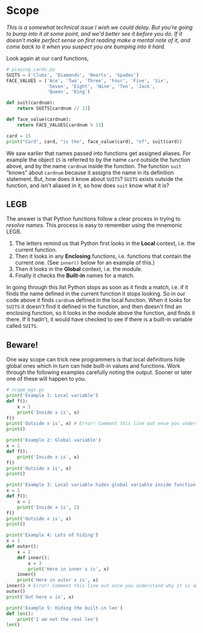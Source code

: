 # Scope

*This is a somewhat technical issue I wish we could delay. But you're going to bump into it at some point, and we'd better see it before you do. If it doesn't make perfect sense on first reading make a mental note of it, and come back to it when you suspect you are bumping into it hard.*

Look again at our card functions,

```python
# playing_cards.py
SUITS = ('Clubs', 'Diamonds', 'Hearts', 'Spades')
FACE_VALUES = ('Ace', 'Two', 'Three', 'Four', 'Five', 'Six',
               'Seven', 'Eight', 'Nine', 'Ten', 'Jack',
               'Queen', 'King')

def suit(cardnum):
    return SUITS[cardnum // 13]

def face_value(cardnum):
    return FACE_VALUES[cardnum % 13]

card = 15
print("Card", card, "is the", face_value(card), "of", suit(card))
```

We saw earlier that names passed into functions get assigned aliases. For example the object `15` is referred to by the name `card` outside the function above, and by the name `cardnum` inside the function. The function `suit` “knows” about `cardnum` because it assigns the name in its definition statement. But, how does it know about `SUITS`? `SUITS` exists outside the function, and isn't aliased in it, so how does `suit` know what it is?

## LEGB

The answer is that Python functions follow a clear process in trying to _resolve names_. This process is easy to remember using the mnemonic LEGB.

1. The letters remind us that Python first looks in the **Local** context, i.e. the current function.
2. Then it looks in any **Enclosing** functions, i.e. functions that contain the current one. (See `inner()` below for an example of this.)
3. Then it looks in the **Global** context, i.e. the module.
4. Finally it checks the **Built-in** names for a match.

In going through this list Python stops as soon as it finds a match, i.e. if it finds the name defined in the current function it stops looking. So in our code above it finds `cardnum` defined in the local function. When it looks for `SUITS` it doesn't find it defined in the function, and then doesn't find an enclosing function, so it looks in the module above the function, and finds it there. If it hadn't, it would have checked to see if there is a built-in variable called `SUITS`.

## Beware!

One way scope can trick new programmers is that local definitions hide
global ones which in turn can hide built-in values and functions. Work
through the following examples carefully noting the output. Sooner or
later one of these will happen to you.

```python
# scope_egs.py
print('Example 1: Local variable')
def f():
    x = 1
    print('Inside x is', x)
f()
print('Outside x is', x) # Error! Comment this line out once you understand why it is an error.
print()

print('Example 2: Global variable')
x = 1
def f():
    print('Inside x is', x)
f()
print('Outside x is', x)
print()

print('Example 3: Local variable hides global variable inside function')
x = 1
def f():
    x = 2
    print('Inside x is', 2)
f()
print('Outside x is', x)
print()

print('Example 4: Lots of hiding')
x = 1
def outer():
    x = 2
    def inner():
        x = 3
        print('Here in inner x is', x)
    inner()
    print('Here in outer x is', x)
inner() # Error! Comment this line out once you understand why it is an error.
outer()
print('Out here x is', x)

print('Example 5: Hiding the built-in len')
def len():
    print('I am not the real len')
len()
```